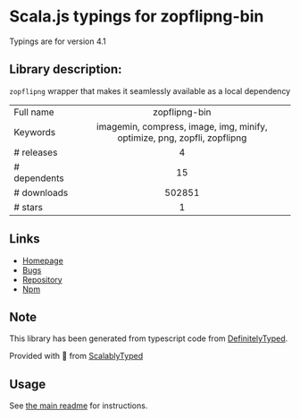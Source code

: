 
# Scala.js typings for zopflipng-bin

Typings are for version 4.1

## Library description:
`zopflipng` wrapper that makes it seamlessly available as a local dependency

|                    |                 |
| ------------------ | :-------------: |
| Full name          | zopflipng-bin |
| Keywords           | imagemin, compress, image, img, minify, optimize, png, zopfli, zopflipng |
| # releases         | 4 |
| # dependents       | 15 |
| # downloads        | 502851 |
| # stars            | 1 |

## Links
- [Homepage](https://github.com/imagemin/zopflipng-bin#readme)
- [Bugs](https://github.com/imagemin/zopflipng-bin/issues)
- [Repository](https://github.com/imagemin/zopflipng-bin)
- [Npm](https://www.npmjs.com/package/zopflipng-bin)
    


## Note
This library has been generated from typescript code from [DefinitelyTyped](https://definitelytyped.org).

Provided with :purple_heart: from [ScalablyTyped](https://github.com/oyvindberg/ScalablyTyped)

## Usage
See [the main readme](../../readme.md) for instructions.



